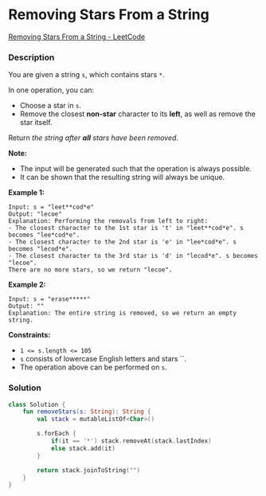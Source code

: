 # Removing Stars From a String

[Removing Stars From a String - LeetCode](https://leetcode.com/problems/removing-stars-from-a-string/description/?envType=study-plan-v2&envId=leetcode-75)

### Description

You are given a string `s`, which contains stars `*`.

In one operation, you can:

- Choose a star in `s`.
- Remove the closest **non-star** character to its **left**, as well as remove the star itself.

Return *the string after **all** stars have been removed*.

**Note:**

- The input will be generated such that the operation is always possible.
- It can be shown that the resulting string will always be unique.

**Example 1:**

```
Input: s = "leet**cod*e"
Output: "lecoe"
Explanation: Performing the removals from left to right:
- The closest character to the 1st star is 't' in "leet**cod*e". s becomes "lee*cod*e".
- The closest character to the 2nd star is 'e' in "lee*cod*e". s becomes "lecod*e".
- The closest character to the 3rd star is 'd' in "lecod*e". s becomes "lecoe".
There are no more stars, so we return "lecoe".
```

**Example 2:**

```
Input: s = "erase*****"
Output: ""
Explanation: The entire string is removed, so we return an empty string.
```

**Constraints:**

- `1 <= s.length <= 105`
- `s` consists of lowercase English letters and stars ``.
- The operation above can be performed on `s`.

### Solution

```kotlin
class Solution {
    fun removeStars(s: String): String {
        val stack = mutableListOf<Char>()

        s.forEach {
            if(it == '*') stack.removeAt(stack.lastIndex)
            else stack.add(it)
        }

        return stack.joinToString("")
    }
}
```
